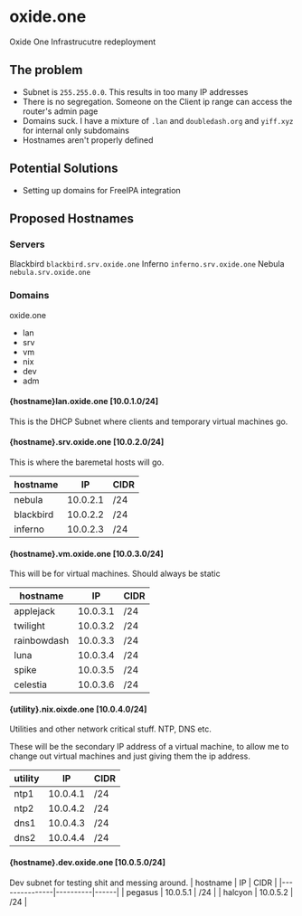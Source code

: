# oxide.one
Oxide One Infrastrucutre redeployment

## The problem
- Subnet is `255.255.0.0`. This results in too many IP addresses
- There is no segregation. Someone on the Client ip range can access the router's admin page
- Domains suck. I have a mixture of `.lan` and `doubledash.org` and `yiff.xyz` for internal only subdomains
- Hostnames aren't properly defined

## Potential Solutions
- Setting up domains for FreeIPA integration

## Proposed Hostnames
### Servers
Blackbird `blackbird.srv.oxide.one`
Inferno `inferno.srv.oxide.one`
Nebula `nebula.srv.oxide.one`

### Domains
oxide.one
 - lan
 - srv
 - vm
 - nix
 - dev
 - adm

#### {hostname}lan.oxide.one [10.0.1.0/24]
This is the DHCP Subnet where clients and temporary virtual machines go.
 
#### {hostname}.srv.oxide.one [10.0.2.0/24]
This is where the baremetal hosts will go.

| hostname  | IP       | CIDR |
|-----------|----------|------|
| nebula    | 10.0.2.1 | /24  |
| blackbird | 10.0.2.2 | /24  |
| inferno   | 10.0.2.3 | /24  |

#### {hostname}.vm.oxide.one [10.0.3.0/24]
This will be for virtual machines. Should always be static

| hostname      | IP       | CIDR |
|---------------|----------|------|
| applejack     | 10.0.3.1 | /24  |
| twilight      | 10.0.3.2 | /24  |
| rainbowdash   | 10.0.3.3 | /24  |
| luna          | 10.0.3.4 | /24  |
| spike         | 10.0.3.5 | /24  |
| celestia      | 10.0.3.6 | /24  |

#### {utility}.nix.oixde.one [10.0.4.0/24]
Utilities and other network critical stuff. NTP, DNS etc.

These will be the secondary IP address of a virtual machine, to allow me to change out virtual machines and just giving them the ip address.

| utility       | IP       | CIDR |
|---------------|----------|------|
| ntp1          | 10.0.4.1 | /24  |
| ntp2          | 10.0.4.2 | /24  |
| dns1          | 10.0.4.3 | /24  |
| dns2          | 10.0.4.4 | /24  |

#### {hostname}.dev.oxide.one [10.0.5.0/24]
Dev subnet for testing shit and messing around.
| hostname      | IP       | CIDR |
|---------------|----------|------|
| pegasus          | 10.0.5.1 | /24  |
| halcyon          | 10.0.5.2 | /24  |
